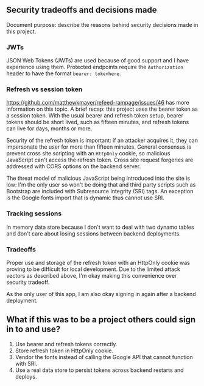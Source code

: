 ## Security tradeoffs and decisions made

Document purpose: describe the reasons behind security decisions made in this project.

### JWTs

JSON Web Tokens (JWTs) are used because of good support and I have experience using them. Protected endpoints require the `Authorization` header to have the format `bearer: tokenhere`.

### Refresh vs session token

https://github.com/matthewkmayer/refeed-rampage/issues/46 has more information on this topic. A brief recap: this project uses the bearer token as a session token. With the usual bearer and refresh token setup, bearer tokens should be short lived, such as fifteen minutes, and refresh tokens can live for days, months or more.

Security of the refresh token is important: if an attacker acquires it, they can impersonate the user for more than fifteen minutes. General consensus is prevent cross site scripting with an `HttpOnly` cookie, so malicious JavaScript can't access the refresh token. Cross site request forgeries are addressed with CORS options on the backend server.

The threat model of malicious JavaScript being introduced into the site is low: I'm the only user so won't be doing that and third party scripts such as Bootstrap are included with Subresource Integrity (SRI) tags. An exception is the Google fonts import that is dynamic thus cannot use SRI.

### Tracking sessions

In memory data store because I don't want to deal with two dynamo tables and don't care about losing sessions between backend deployments.

### Tradeoffs

Proper use and storage of the refresh token with an HttpOnly cookie was proving to be difficult for local development. Due to the limited attack vectors as described above, I'm okay making this convenience over security tradeoff.

As the only user of this app, I am also okay signing in again after a backend deployment.

## What if this was to be a project others could sign in to and use?

1. Use bearer and refresh tokens correctly.
2. Store refresh token in HttpOnly cookie.
3. Vendor the fonts instead of calling the Google API that cannot function with SRI.
4. Use a real data store to persist tokens across backend restarts and deploys.
